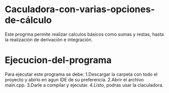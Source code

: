 # Caculadora-con-varias-opciones-de-cálculo
Este progrma permite realizar calculos básicos como sumas y restas, hasta la realización de derivación e integración.

# Ejecucion-del-programa
Para ejecutar este programa se debe:
1.Descargar la carpeta con todo el proyecto y abirlo en agun IDE de su preferencia.
2.Abrir el archivo main.cpp.
3.Darle a compilar y ejecutar.
4.Listo, podras usar la claculadora.
